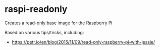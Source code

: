 # raspi-readonly
Creates a read-only base image for the Raspberry Pi

Based on various tips/tricks, including:
* https://petr.io/en/blog/2015/11/09/read-only-raspberry-pi-with-jessie/
